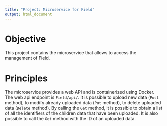 ```yaml
---
title: "Project: Microservice for Field"
output: html_document
---
```


Objective
===
This project contains the microservice that allows to access the management of Field.


Principles
===
The microservice provides a web API and is containerized using Docker. The web api endpoint is `Field/api/`. It is possible to upload new data 
(`Post` method), to modify already uploaded data (`Put` method), to delete uploaded data (`Delete` method). By calling the `Get` method, 
it is possible to obtain a list of all the identifiers of the children data that have been uploaded. It is also possible 
to call the `Get` method with the ID of an uploaded data.


